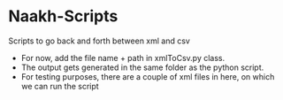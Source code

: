 # Naakh-Scripts
Scripts to go back and forth between xml and csv

- For now, add the file name + path in xmlToCsv.py class. 
- The output gets generated in the same folder as the python script. 
- For testing purposes, there are a couple of xml files in here, on which we can run the script
